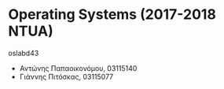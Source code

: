 # Operating Systems (2017-2018 NTUA)

oslabd43

* Αντώνης Παπαοικονόμου, 03115140
* Γιάννης Πιτόσκας, 03115077
